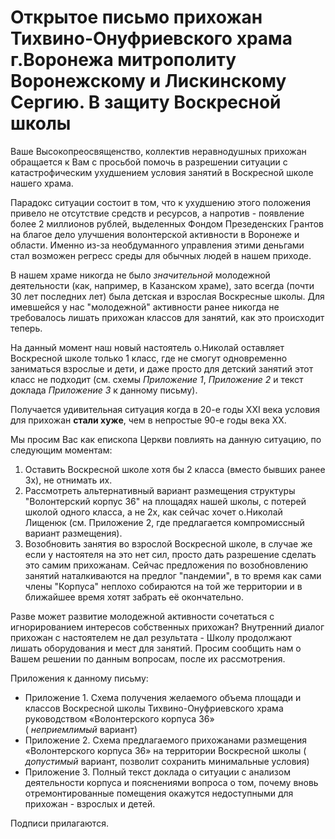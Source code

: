 # Открытое письмо прихожан Тихвино-Онуфриевского храма г.Воронежа митрополиту Воронежскому и Лискинскому Сергию. В защиту Воскресной школы

Ваше Высокопреосвященство, коллектив неравнодушных прихожан обращается к Вам с просьбой помочь в разрешении ситуации
 с катастрофическим ухудшением условия занятий в Воскресной школе нашего храма.

Парадокс ситуации состоит в том, что к ухудшению этого положения привело не отсутствие средств и ресурсов, 
а напротив - появление более 2 миллионов рублей, выделенных Фондом Презеденских Грантов на благое дело 
улучшения волонтерской активности в Воронеже и области. Именно из-за необдуманного управления этими деньгами стал возможен регресс среды для обычных людей в нашем приходе.

В нашем храме никогда не было *значительной* молодежной деятельности (как, например, в Казанском храме), зато всегда (почти 30 лет последних лет) была детская и взрослая Воскресные школы.
Для имевшейся у нас "молодежной" активности ранее  никогда не требовалось лишать прихожан классов для занятий, как это происходит теперь.

На данный момент наш новый настоятель о.Николай оставляет Воскресной школе только 1 класс, где не смогут одновременно заниматься взрослые и дети, 
и даже просто для детский занятий этот класс не подходит (см. схемы *Приложение 1*, *Приложение 2* и текст доклада *Приложение 3* к данному письму). 

Получается удивительная ситуация когда в 20-е годы XXI века условия для прихожан **стали хуже**, чем в непростые 90-е годы века XX.

Мы просим Вас как епископа Церкви повлиять на данную ситуацию, по следующим моментам:

1. Оставить Воскресной школе хотя бы 2 класса (вместо бывших ранее 3х), не отнимать их.
2. Рассмотреть альтернативный вариант размещения структуры "Волонтерский корпус 36" на площадях нашей школы, с потерей школой одного класса, а не 2х, как сейчас хочет о.Николай Лищенюк 
(см. Приложение 2, где предлагается компромиссный вариант размещения).
3. Возобновить занятия во взрослой Воскресной школе, в случае же если у настоятеля на это нет сил, просто дать разрешение сделать это самим прихожанам.
 Сейчас предложения по возобновлению занятий наталкиваются на предлог "пандемии", 
в то время как сами члены "Корпуса" неплохо собираются на той же территории и в ближайшее время хотят забрать её окончательно.

Разве может развитие молодежной активности сочетаться с игнорированием интересов собственных прихожан?
Внутренний диалог прихожан с настоятелем не дал результата - Школу продолжают лишать оборудования и мест для занятий.
Просим сообщить нам о Вашем решении по данным вопросам, после их рассмотрения.

Приложения к данному письму:

* Приложение 1. Схема получения желаемого объема площади и классов Воскресной школы Тихвино-Онуфриевского храма руководством «Волонтерского корпуса 36»  
 ( *неприемлимый* вариант)
* Приложение 2. Схема предлагаемого прихожанами размещения «Волонтерского корпуса 36» на территории Воскресной школы ( *допустимый* вариант, позволит сохранить минимальные условия)
* Приложение 3. Полный текст доклада о ситуации с анализом деятельности корпуса и пояснениями вопроса о том, почему вновь отремонтированные помещения окажутся недоступными для прихожан - взрослых и детей.


Подписи прилагаются.